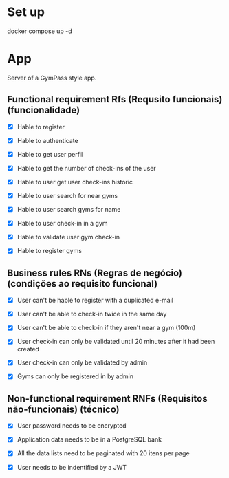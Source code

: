 # Set up

docker compose up -d

# App

Server of a GymPass style app.

## Functional requirement Rfs (Requsito funcionais) (funcionalidade)

- [x] Hable to register

- [x] Hable to authenticate

- [x] Hable to get user perfil

- [x] Hable to get the number of check-ins of the user

- [x] Hable to user get user check-ins historic

- [x] Hable to user search for near gyms

- [x] Hable to user search gyms for name

- [x] Hable to user check-in in a gym

- [x] Hable to validate user gym check-in

- [x] Hable to register gyms

## Business rules RNs (Regras de negócio) (condições ao requisito funcional)

- [x] User can't be hable to register with a duplicated e-mail

- [x] User can't be able to check-in twice in the same day

- [x] User can't be able to check-in if they aren't near a gym (100m)

- [x] User check-in can only be validated until 20 minutes after it had been created

- [x] User check-in can only be validated by admin

- [x] Gyms can only be registered in by admin

## Non-functional requirement RNFs (Requisitos não-funcionais) (técnico)

- [x] User password needs to be encrypted

- [x] Application data needs to be in a PostgreSQL bank

- [x] All the data lists need to be paginated with 20 itens per page

- [x] User needs to be indentified by a JWT